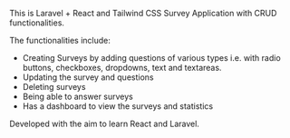 This is Laravel + React and Tailwind CSS Survey Application with CRUD functionalities.

The functionalities include:

-   Creating Surveys by adding questions of various types i.e. with radio buttons, checkboxes, dropdowns, text and textareas.
-   Updating the survey and questions
-   Deleting surveys
-   Being able to answer surveys
-   Has a dashboard to view the surveys and statistics

Developed with the aim to learn React and Laravel.
